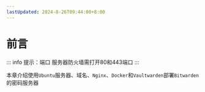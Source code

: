 ```yaml
---
lastUpdated: 2024-8-26T09:44:00+8:00
---
```


# 前言

::: info 提示：端口
服务器防火墙需打开80和443端口
:::

本章介绍使用```Ubuntu```服务器、域名、```Nginx```、```Docker```和```Vaultwarden```部署```Bitwarden```的密码服务器